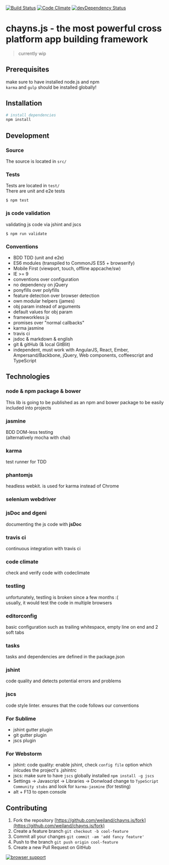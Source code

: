 [![Build Status](https://travis-ci.org/weiland/chayns.js.svg?branch=master)](https://travis-ci.org/weiland/chayns.js)
[![Code Climate](https://codeclimate.com/github/weiland/chayns.js/badges/gpa.svg)](https://codeclimate.com/github/weiland/chayns.js)
[![devDependency Status](https://david-dm.org/weiland/chayns.js/dev-status.svg)](https://david-dm.org/weiland/chayns.js#info=devDependencies)

# chayns.js - the most powerful cross platform app building framework

> currently wip

## Prerequisites
make sure to have installed node.js and npm  
`karma` and `gulp` should be installed globally!

## Installation
```bash
# install dependencies
npm install
```

## Development

### Source
The source is located in `src/`

### Tests
Tests are located in `test/`  
There are unit and e2e tests

    $ npm test


### js code validation
validating js code via jshint and jscs

    $ npm run validate

### Conventions
* BDD TDD (unit and e2e)
* ES6 modules (transpiled to CommonJS ES5 + browserify)
* Mobile First (viewport, touch, offline appcache/sw)
* IE >= 9
* conventions over configuration
* no dependency on jQuery
* ponyfills over polyfills
* feature detection over browser detection 
* own modular helpers (james)
* obj param instead of arguments
* default values for obj param
* frameworkless js
* promises over "normal callbacks"
* karma jasmine
* travis ci
* jsdoc & markdown & english
* git & gitHub (& local GitBlit)
* independent, must work with AngularJS, React, Ember, Ampersand/Backbone, jQuery, Web components, coffeescript and TypeScript

## Technologies

### node & npm package & bower
This lib is going to be published as an npm and bower package to be easily included into projects

### jasmine
BDD DOM-less testing  
(alternatively mocha with chai)

### karma
test runner for TDD

### phantomjs
headless webkit. is used for karma instead of Chrome 

### selenium webdriver

### jsDoc and dgeni
documenting the js code with **jsDoc**

### travis ci 
continuous integration with travis ci

### code climate
check and verify code with codeclimate

### testling
unfortunately, testling is broken since a few months :(  
usually, it would test the code in multiple browsers

### editorconfig
basic configuration such as trailing whitespace, empty line on end and 2 soft tabs

### tasks
tasks and dependencies are defined in the package.json

### jshint
code quality and detects potential errors and problems

### jscs
code style linter. ensures that the code follows our conventions

### For Sublime
- jshint gutter plugin
- git gutter plugin
- jscs plugin

### For Webstorm
- jshint: code quality: enable jshint, check `config file` option which inlcudes the project's .jshintrc
- jscs: make sure to have `jscs` globally installed `npm install -g jscs`
- Settings -> Javascript -> Libraries -> Donwload change to `TypeScript Community stubs` and look for `karma-jasmine` (for testing)
- alt + F13 to open console

## Contributing
1. Fork the repository [https://github.com/weiland/chayns.js/fork](https://github.com/weiland/chayns.js/fork)
2. Create a feature branch `git checkout -b cool-feature`
3. Commit all your changes `git commit -am 'add fancy feature'`
4. Push to the branch `git push origin cool-feature`
5. Create a new Pull Request on GitHub

[![browser support](https://ci.testling.com/weiland/chayns.js.png)](https://ci.testling.com/weiland/chayns.js)

